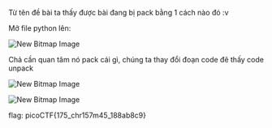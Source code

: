 Từ tên đề bài ta thấy được bài đang bị pack bằng 1 cách nào đó :v

Mở file python lên: 

![New Bitmap Image](https://user-images.githubusercontent.com/101321172/159031117-95c72432-aaac-4d72-aad5-fdc26318b45b.jpg)

Chả cần quan tâm nó pack cái gì, chúng ta thay đổi đoạn code đê thấy code unpack

![New Bitmap Image](https://user-images.githubusercontent.com/101321172/159031305-59b9eca3-99fb-4956-a842-1fff79fae6b8.jpg)

![New Bitmap Image](https://user-images.githubusercontent.com/101321172/159031407-1f251dee-2247-49da-a4b2-6c50c617906a.jpg)

flag: picoCTF{175_chr157m45_188ab8c9}
